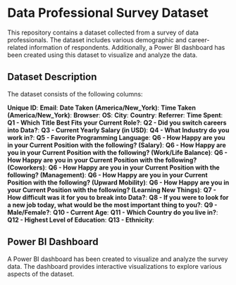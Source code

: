 # Data Professional Survey Dataset

This repository contains a dataset collected from a survey of data professionals. The dataset includes various demographic and career-related information of respondents. Additionally, a Power BI dashboard has been created using this dataset to visualize and analyze the data.

## Dataset Description

The dataset consists of the following columns:

**Unique ID**:
**Email**:
**Date Taken (America/New_York)**:
**Time Taken (America/New_York)**: 
**Browser**:
**OS**:
**City**:
**Country**:
**Referrer**:
**Time Spent**:
**Q1 - Which Title Best Fits your Current Role?**:
**Q2 - Did you switch careers into Data?**: 
**Q3 - Current Yearly Salary (in USD)**: 
**Q4 - What Industry do you work in?**: 
**Q5 - Favorite Programming Language**: 
**Q6 - How Happy are you in your Current Position with the following? (Salary)**:
**Q6 - How Happy are you in your Current Position with the following? (Work/Life Balance)**: 
**Q6 - How Happy are you in your Current Position with the following? (Coworkers)**: 
**Q6 - How Happy are you in your Current Position with the following? (Management)**:
**Q6 - How Happy are you in your Current Position with the following? (Upward Mobility)**:
**Q6 - How Happy are you in your Current Position with the following? (Learning New Things)**: 
**Q7 - How difficult was it for you to break into Data?**: 
**Q8 - If you were to look for a new job today, what would be the most important thing to you?**: 
**Q9 - Male/Female?**:
**Q10 - Current Age**:
**Q11 - Which Country do you live in?**:
**Q12 - Highest Level of Education**:
**Q13 - Ethnicity**:

## Power BI Dashboard

A Power BI dashboard has been created to visualize and analyze the survey data. The dashboard provides interactive visualizations to explore various aspects of the dataset.

